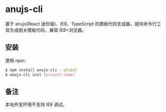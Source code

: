 # anujs-cli

基于 anujs(React 迷你版)、IE8、TypeScript 的模板代码生成器，提供命令行工具生成相关模板代码，兼容 IE8+浏览器。

## 安装

使用 npm:

```bash
$ npm install anujs-cli --global
$ anujs-cli init [project-name]
```

## 备注

本地开发环境不支持 IE8 调试。
